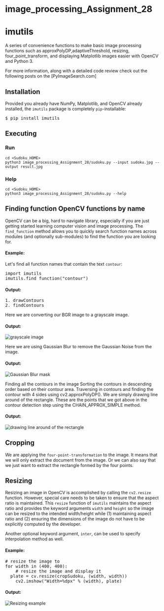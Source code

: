 # image_processing_Assignment_28

# imutils
A series of convenience functions to make basic image processing functions such as approxPolyDP,adaptiveThreshold, resizing, four_point_transform, and displaying Matplotlib images easier with OpenCV and Python 3.

For more information, along with a detailed code review check out the following posts on the [PyImageSearch.com]


## Installation
Provided you already have NumPy, Matplotlib, and OpenCV already installed, the `imutils` package is completely `pip`-installable:

<pre>$ pip install imutils</pre>


## Executing
### Run

```shell
cd <Sudoku_HOME>
python3 image_processing_Assignment_28/sudoku.py --input sudoku.jpg --output result.jpg
```
### Help
```shell
cd <Sudoku_HOME>
python3 image_processing_Assignment_28/sudoku.py --help
```

## Finding function OpenCV functions by name
OpenCV can be a big, hard to navigate library, especially if you are just getting started learning computer vision and image processing. The `find_function` method allows you to quickly search function names across modules (and optionally sub-modules) to find the function you are looking for.

#### Example:
Let's find all function names that contain the text `contour`:

<pre>import imutils
imutils.find_function("contour")</pre>

#### Output:
<pre>1. drawContours
2. findContours</pre>


Here we are converting our BGR image to a grayscale image.
#### Output:
<img src="....." alt="grayscale image" style="max-width: 500px;">

Here we are using Gaussian Blur to remove the Gaussian Noise from the image.
#### Output:
<img src="....." alt="Gaussian Blur mask" style="max-width: 500px;">


Finding all the contours in the image
Sorting the contours in descending order based on their contour area.
Traversing in contours and finding the contour with 4 sides using cv2.approxPolyDP().
We are simply drawing line around of the rectangle. These are the points that we got above in the contour detection step using the CHAIN_APPROX_SIMPLE method.
#### Output:
<img src="....." alt="drawing line around of the rectangle" style="max-width: 500px;">

## Cropping
We are applying the `four-point-transformation` to the image. It means that we will only extract the document from the image. Or we can also say that we just want to extract the rectangle formed by the four points.

## Resizing
Resizing an image in OpenCV is accomplished by calling the `cv2.resize` function. However, special care needs to be taken to ensure that the aspect ratio is maintained.  This `resize` function of `imutils` maintains the aspect ratio and provides the keyword arguments `width` and `height` so the image can be resized to the intended width/height while (1) maintaining aspect ratio and (2) ensuring the dimensions of the image do not have to be explicitly computed by the developer.

Another optional keyword argument, `inter`, can be used to specify interpolation method as well.

#### Example:
<pre># resize the image to
for width in (400, 400):
	# resize the image and display it
  plate = cv.resize(cropSudoku, (width, width))
	cv2.imshow("Width=%dpx" % (width), plate)</pre>

#### Output:

<img src="....." alt="Resizing example" style="max-width: 500px;">

